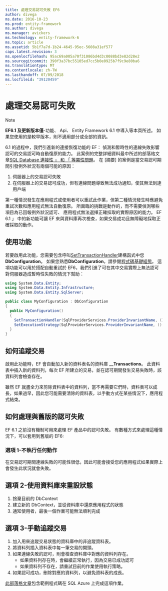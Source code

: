 ```yaml
---
title: 處理交易認可失敗 EF6
author: divega
ms.date: 2016-10-23
ms.prod: entity-framework
ms.author: divega
ms.manager: avickers
ms.technology: entity-framework-6
ms.topic: article
ms.assetid: 5b1f7a7d-1b24-4645-95ec-5608a31ef577
caps.latest.revision: 3
ms.openlocfilehash: 95ac69a005a70f31086bd4d3c0088bd3e82d28e2
ms.sourcegitcommit: 390f3a37bc55105ed7cc5b0e0925b7f9c9e80ba6
ms.translationtype: MT
ms.contentlocale: zh-TW
ms.lasthandoff: 07/09/2018
ms.locfileid: "39120459"
---
```

# <a name="handling-transaction-commit-failures"></a>處理交易認可失敗
> [!NOTE]
> **EF6.1 及更新版本僅**-功能、 Api、 Entity Framework 6.1 中導入等本頁所述。 如果您使用的是較早版本，則不適用部分或全部的資訊。  

6.1 的過程中，我們引進新的連接恢復功能的 EF： 偵測和暫時性的連線失敗影響認可的交易認可時自動復原的能力。 此案例的完整詳細資料最中所述的部落格文章[SQL Database 連接性 」 和 「 等冪性問題](http://blogs.msdn.com/b/adonet/archive/2013/03/11/sql-database-connectivity-and-the-idempotency-issue.aspx)。  在 [摘要] 的案例是當交易認可期間引發例外狀況有兩個可能的原因：  

1. 伺服器上的交易認可失敗
2. 在伺服器上的交易認可成功，但有連線問題導致無法成功通知，使其無法到達用戶端  

第一種情況發生在應用程式或使用者可以重試此作業，但第二種情況發生時應避免重試次數和應用程式無法自動復原。 所面臨的挑戰是動作的，而不需要偵測哪些項目為已回報例外狀況認可、 應用程式無法選擇正確採取的實際原因的能力。 EF 6.1 」 中的新功能可讓 EF 來與資料庫再次檢查，如果交易成功且無障礙地採取正確採取的動作。  

## <a name="using-the-feature"></a>使用功能  

若要啟用此功能，您需要包含呼叫[SetTransactionHandler](https://msdn.microsoft.com/library/system.data.entity.dbconfiguration.setdefaulttransactionhandler.aspx)建構函式中您**DbConfiguration**。 如果您熟悉**DbConfiguration**，請參閱[程式碼基礎組態](~/ef6/fundamentals/configuring/code-based.md)。 這項功能可以用於搭配自動重試於 EF6，我們引進了可在其中交易實際上無法認可對伺服器造成暫時性失敗的情況下幫助：  

``` csharp
using System.Data.Entity;
using System.Data.Entity.Infrastructure;
using System.Data.Entity.SqlServer;

public class MyConfiguration : DbConfiguration  
{
  public MyConfiguration()  
  {  
    SetTransactionHandler(SqlProviderServices.ProviderInvariantName, () => new CommitFailureHandler());  
    SetExecutionStrategy(SqlProviderServices.ProviderInvariantName, () => new SqlAzureExecutionStrategy());  
  }  
}
```  

## <a name="how-transactions-are-tracked"></a>如何追蹤交易  

啟用此功能時，EF 會自動加入新的資料表名的資料庫 **__Transactions**。 此資料表中插入新的資料列，每次 EF 所建立的交易，並在認可期間發生交易失敗時，該資料列會檢查存在。  

雖然 EF 就盡全力來剪除資料表中的資料列，當不再需要它們時，資料表可以成長，如果過早，因此您可能需要清除的資料表，以手動方式在某些情況下，應用程式結束。  

## <a name="how-to-handle-commit-failures-with-previous-versions"></a>如何處理與舊版的認可失敗

EF 6.1 之前沒有機制可用來處理 EF 產品中的認可失敗。 有數種方式來處理這種情況下，可以套用到舊版的 EF6:  

### <a name="option-1---do-nothing"></a>選項 1-不執行任何動作  

在交易認可期間連線失敗的可能性很低，因此可能會接受您的應用程式如果實際上會發生此狀況就會失敗。  

## <a name="option-2---use-the-database-to-reset-state"></a>選項 2-使用資料庫來重設狀態  

1. 捨棄目前的 DbContext  
2. 建立新的 DbContext，並從資料庫中還原應用程式的狀態  
3. 通知使用者，最後一個作業可能無法順利完成  

## <a name="option-3---manually-track-the-transaction"></a>選項 3-手動追蹤交易  

1. 加入用來追蹤交易狀態的資料庫中的非追蹤資料表。  
2. 將資料列插入資料表中每一筆交易的開頭。  
3. 如果連線失敗的認可，則會檢查資料庫中對應的資料列存在。  
    - 如果資料列存在時，會繼續正常執行，因為交易已成功認可  
    - 如果資料列不存在，請重試目前的作業使用執行策略。  
4. 如果認可成功，刪除對應的資料列，以避免資料表的成長。  

[此部落格文章](http://blogs.msdn.com/b/adonet/archive/2013/03/11/sql-database-connectivity-and-the-idempotency-issue.aspx)包含範例程式碼在 SQL Azure 上完成這項作業。  
